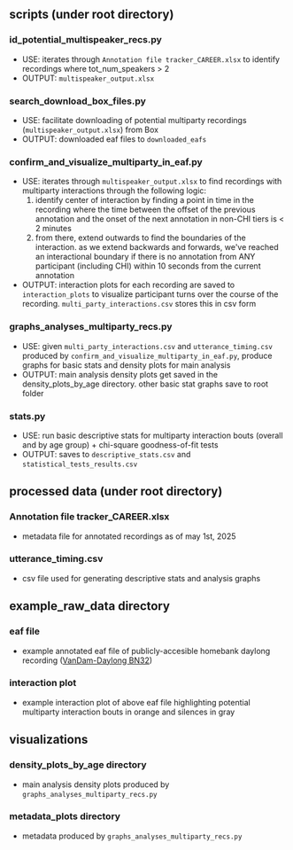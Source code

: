 ## scripts (under root directory)
### id_potential_multispeaker_recs.py
- USE: iterates through `Annotation file tracker_CAREER.xlsx` to identify recordings where tot_num_speakers > 2
- OUTPUT: `multispeaker_output.xlsx`

### search_download_box_files.py
- USE: facilitate downloading of potential multiparty recordings (`multispeaker_output.xlsx`) from Box
- OUTPUT: downloaded eaf files to `downloaded_eafs`

### confirm_and_visualize_multiparty_in_eaf.py
- USE: iterates through `multispeaker_output.xlsx` to find recordings with multiparty interactions through the following logic:
    1. identify center of interaction by finding a point in time in the recording where the time between the offset of the previous annotation and the onset of the next annotation in non-CHI tiers is < 2 minutes
    2. from there, extend outwards to find the boundaries of the interaction. as we extend backwards and forwards, we've reached an interactional boundary if there is no annotation from ANY participant (including CHI) within 10 seconds from the current annotation
- OUTPUT: interaction plots for each recording are saved to `interaction_plots` to visualize participant turns over the course of the recording. `multi_party_interactions.csv` stores this in csv form

### graphs_analyses_multiparty_recs.py
- USE: given `multi_party_interactions.csv` and `utterance_timing.csv` produced by `confirm_and_visualize_multiparty_in_eaf.py`, produce graphs for basic stats and density plots for main analysis
- OUTPUT: main analysis density plots get saved in the density_plots_by_age directory. other basic stat graphs save to root folder

### stats.py
- USE: run basic descriptive stats for multiparty interaction bouts (overall and by age group) + chi-square goodness-of-fit tests
- OUTPUT: saves to `descriptive_stats.csv` and `statistical_tests_results.csv`

## processed data (under root directory)
### Annotation file tracker_CAREER.xlsx
- metadata file for annotated recordings as of may 1st, 2025

### utterance_timing.csv
- csv file used for generating descriptive stats and analysis graphs

## example_raw_data directory
### eaf file
- example annotated eaf file of publicly-accesible homebank daylong recording ([VanDam-Daylong BN32](https://sla.talkbank.org/TBB/homebank/Public/VanDam-Daylong/BN32/BN32_010007.cha))
### interaction plot
- example interaction plot of above eaf file highlighting potential multiparty interaction bouts in orange and silences in gray

## visualizations
### density_plots_by_age directory
- main analysis density plots produced by `graphs_analyses_multiparty_recs.py`
### metadata_plots directory
- metadata produced by `graphs_analyses_multiparty_recs.py`